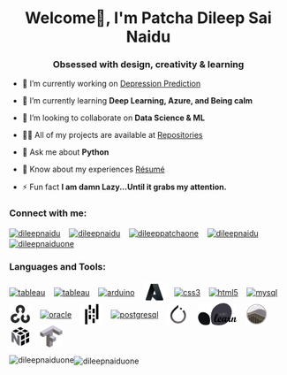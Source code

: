 <h1 align="center">Welcome👋, I'm Patcha Dileep Sai Naidu</h1>
<h3 align="center">Obsessed with design, creativity & learning</h3>

- 🔭 I’m currently working on [Depression Prediction](https://github.com/dileepNaiduOne/Will-You-Be-Depression)

- 🌱 I’m currently learning **Deep Learning, Azure, and Being calm**

- 👯 I’m looking to collaborate on **Data Science & ML**

- 👨‍💻 All of my projects are available at [Repositories](https://github.com/dileepNaiduOne?tab=repositories)
  
- 💬 Ask me about **Python**

- 📄 Know about my experiences [Résumé](https://drive.google.com/file/d/1ho5zgRe-ApYnaegkzqwJWxD4XeTUqnCv/view?usp=drive_link)

- ⚡ Fun fact **I am damn Lazy...Until it grabs my attention.**

<h3 align="left">Connect with me:</h3>
<p align="left">
  <a href="mailto:dile2107@gmail.com?subject=Dileep%20Naidu%2C%20I%20saw%20your%20profile%20on%20Github..." target="blank"><img align="center" src="https://img.icons8.com/ios-filled/50/filled-message.png" alt="dileepnaidu" height="40" width="40" /></a>&nbsp&nbsp&nbsp;
  <a href="https://linkedin.com/in/dileepnaidu" target="blank"><img align="center" src="https://img.icons8.com/ios-filled/50/linkedin.png" alt="dileepnaidu" height="40" width="40" /></a>&nbsp&nbsp&nbsp;
  <a href="https://kaggle.com/dileeppatchaone" target="blank"><img align="center" src="https://img.icons8.com/windows/32/kaggle.png" alt="dileeppatchaone" height="40" width="40" /></a>&nbsp&nbsp&nbsp;
  <a href="https://www.hackerrank.com/dileepnaidu" target="blank"><img align="center" src="https://img.icons8.com/windows/32/hackerrank.png" alt="dileepnaidu" height="40" width="40" /></a>&nbsp&nbsp&nbsp;
  <a href="https://www.leetcode.com/dileepnaiduone" target="blank"><img align="center" src="https://img.icons8.com/external-tal-revivo-bold-tal-revivo/48/external-level-up-your-coding-skills-and-quickly-land-a-job-logo-bold-tal-revivo.png" alt="dileepnaiduone" height="40" width="40" /></a>&nbsp&nbsp&nbsp;
</p>

<h3 align="left">Languages and Tools:</h3>
<p align="left">
  <a href="https://www.python.org/" target="_blank" rel="noreferrer"><img align="center" src="https://img.icons8.com/ios/50/python--v1.png" alt="tableau" width="40" height="40"/></a>&nbsp&nbsp&nbsp;
  <a href="https://public.tableau.com/app/profile/dileep.s.patcha/vizzes" target="_blank" rel="noreferrer"><img align="center" src="https://img.icons8.com/ios/50/tableau-software.png" alt="tableau" width="40" height="40"/></a>&nbsp&nbsp&nbsp;
  <a href="https://www.arduino.cc/" target="_blank" rel="noreferrer"><img align="center" src="https://img.icons8.com/ios/50/arduino.png" alt="arduino" width="40" height="40"/></a>&nbsp&nbsp&nbsp;
  <a href="https://azure.microsoft.com/en-in/" target="_blank" rel="noreferrer"><img align="center" src="https://github.com/dileepNaiduOne/dileepNaidu-V-2/blob/main/images/icons8-azure-48.png" alt="azure" width="40" height="40"/></a>&nbsp&nbsp&nbsp;
  <a href="https://www.w3schools.com/css/" target="_blank" rel="noreferrer"><img align="center" src="https://img.icons8.com/ios-filled/50/css3.png" alt="css3" width="40" height="40"/></a>&nbsp&nbsp&nbsp;
  <a href="https://www.w3.org/html/" target="_blank" rel="noreferrer"><img align="center" src="https://img.icons8.com/ios-filled/50/html-5--v2.png" alt="html5" width="40" height="40"/></a>&nbsp&nbsp&nbsp;
  <a href="https://www.mysql.com/" target="_blank" rel="noreferrer"><img align="center" src="https://img.icons8.com/external-those-icons-fill-those-icons/48/external-MySQL-programming-and-development-those-icons-fill-those-icons.png" alt="mysql" width="40" height="40"/></a>&nbsp&nbsp&nbsp;
  <a href="https://opencv.org/" target="_blank" rel="noreferrer"><img align="center" src="https://github.com/dileepNaiduOne/dileepNaidu-V-2/blob/main/images/icons8-opencv-48.png" alt="opencv" width="40" height="40"/></a>&nbsp&nbsp&nbsp;
  <a href="https://www.oracle.com/" target="_blank" rel="noreferrer"><img align="center" src="https://img.icons8.com/ios/50/oracle-logo.png" alt="oracle" width="40" height="40"/></a>&nbsp&nbsp&nbsp;
  <a href="https://pandas.pydata.org/" target="_blank" rel="noreferrer"><img align="center" src="https://github.com/dileepNaiduOne/dileepNaidu-V-2/blob/main/images/icons8-pandas-48.png" alt="pandas" width="40" height="40"/></a>&nbsp&nbsp&nbsp;
  <a href="https://www.postgresql.org" target="_blank" rel="noreferrer"><img align="center" src="https://img.icons8.com/ios-filled/50/postgreesql.png" alt="postgresql" width="40" height="40"/></a>&nbsp&nbsp&nbsp;
  <a href="https://pytorch.org/" target="_blank" rel="noreferrer"><img align="center" src="https://github.com/dileepNaiduOne/dileepNaidu-V-2/blob/main/images/icons8-pytorch-48.png" alt="pytorch" width="40" height="40"/></a>&nbsp&nbsp&nbsp;
  <a href="https://scikit-learn.org/" target="_blank" rel="noreferrer"><img align="center" src="https://github.com/dileepNaiduOne/dileepNaidu-V-2/blob/main/images/Scikit_learn_logo_small.png" alt="scikit_learn" width="70" height="40"/></a>&nbsp&nbsp&nbsp;
  <a href="https://seaborn.pydata.org/" target="_blank" rel="noreferrer"><img align="center" src="https://github.com/dileepNaiduOne/dileepNaidu-V-2/blob/main/images/22799945.png" alt="seaborn" width="40" height="40"/></a>&nbsp&nbsp&nbsp;
  <a href="https://numpy.org/doc/stable/" target="_blank" rel="noreferrer"><img align="center" src="https://github.com/dileepNaiduOne/dileepNaidu-V-2/blob/main/images/icons8-numpy-48.png" alt="numpy" width="40" height="40"/></a>&nbsp&nbsp&nbsp;
  <a href="https://www.tensorflow.org" target="_blank" rel="noreferrer"><img align="center" src="https://github.com/dileepNaiduOne/dileepNaidu-V-2/blob/main/images/22024tf.png" alt="tensorflow" width="40" height="40"/></a>&nbsp&nbsp&nbsp;
</p>

<p><img align="left" src="https://github-readme-stats.vercel.app/api/top-langs?username=dileepnaiduone&show_icons=true&theme=gruvbox&title_color=45099f&text_color=313030&bg_color=f2f2f2&hide_border=false&locale=en&layout=compact" alt="dileepnaiduone" /></p>

<p><img align="center" src="https://github-readme-streak-stats.herokuapp.com/?user=dileepnaiduone&" alt="dileepnaiduone" /></p>
